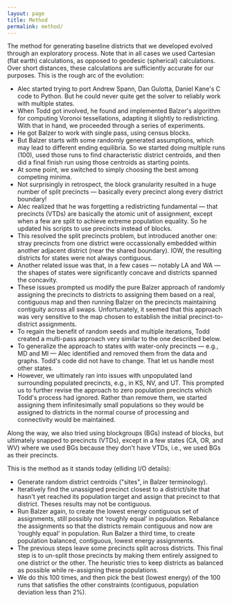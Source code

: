 ```yaml
---
layout: page
title: Method
permalink: method/
---
```


The method for generating baseline districts that we developed evolved through an exploratory process.
Note that in all cases we used Cartesian (flat earth) calculations, as opposed to geodesic (spherical) calculations.
Over short distances, these calculations are sufficiently accurate for our purposes.
This is the rough arc of the evolution:

-   Alec started trying to port Andrew Spann, Dan Gulotta, Daniel Kane's C code to Python. 
    But he could never quite get the solver to reliably work with multiple states.
-   When Todd got involved, he found and implemented Balzer's algorithm for computing Voronoi tessellations, 
    adapting it slightly to redistricting. With that in hand, we proceeded through a series of experiments.
-   He got Balzer to work with single pass, using census blocks.
-   But Balzer starts with some randomly generated assumptions, 
    which may lead to different ending equilibria.
    So we started doing multiple runs (100),
    used those runs to find characteristic district centroids, and 
    then did a final finish run using those centroids as starting points. 
-   At some point, we switched to simply choosing the best among competing minima.
-   Not surprisingly in retrospect, the block granularity resulted in a huge number of split precincts 
    &#8212; basically every precinct along every district boundary!
-   Alec realized that he was forgetting a redistricting fundamental &#8212; 
    that precincts (VTDs) are basically the atomic unit of assignment, 
    except when a few are split to achieve extreme population equality.
    So he updated his scripts to use precincts instead of blocks.
-   This resolved the split precincts problem, but introduced another one: 
    stray precincts from one district were occassionally embedded within another adjacent district 
    (near the shared boundary). IOW, the resulting districts for states were not always contiguous.
-   Another related issue was that, in a few cases &#8212; notably LA and WA &#8212; 
    the shapes of states were significantly concave and districts spanned the concavity.
-   These issues prompted us modify the pure Balzer approach of randomly assigning the precincts to districts 
    to assigning them based on a real, contiguous map and 
    then running Balzer on the precincts maintaining contiguity across all swaps. 
    Unfortunately, it seemed that this approach was very sensitive to the map chosen to establish the initial precinct-to-district assignments.
-   To regain the benefit of random seeds and multiple iterations, 
    Todd created a multi-pass approach very similar to the one described below.
-   To generalize the approach to states with water-only precincts &#8212; e.g., MD and MI &#8212; 
    Alec identified and removed them from the data and graphs. 
    Todd's code did not have to change. That let us handle most other states.
-   However, we ultimately ran into issues with unpopulated land surrounding populated precincts, 
    e.g., in KS, NV, and UT. 
    This prompted us to further revise the approach to zero population precincts which Todd's process had ignored. 
    Rather than remove them, we started assigning them infinitesimally small populations 
    so they would be assigned to districts in the normal course of processing
    and connectivity would be maintained.

Along the way, we also tried using blockgroups (BGs) instead of blocks, but ultimately snapped to precincts (VTDs),
except in a few states (CA, OR, and WV) where we used BGs because they don't have VTDs,
i.e., we used BGs as their precincts.
    
This is the method as it stands today (elliding I/O details):

-   Generate random district centroids ("sites", in Balzer terminology).
-   Iteratively find the unassigned precinct closest to a district/site that hasn't yet reached its population target 
    and assign that precinct to that district. 
    Theses results may not be contiguous.
-   Run Balzer again, to create the lowest energy contiguous set of assignments, 
    still possibly not ‘roughly equal’ in population.
    Rebalance the assignments so that the districts remain contiguous and now are ‘roughly equal’ in population.
    Run Balzer a third time, to create population balanced, contiguous, lowest energy assignments.
-   The previous steps leave some precincts split across districts. 
    This final step is to un-split those precincts by making them entirely assigned to one district or the other.
    The heuristic tries to keep districts as balanced as possible while re-assigning these populations.
-   We do this 100 times, and then pick the best (lowest energy) of the 100 runs that satisfies the other constraints
    (contiguous, population deviation less than 2%).

